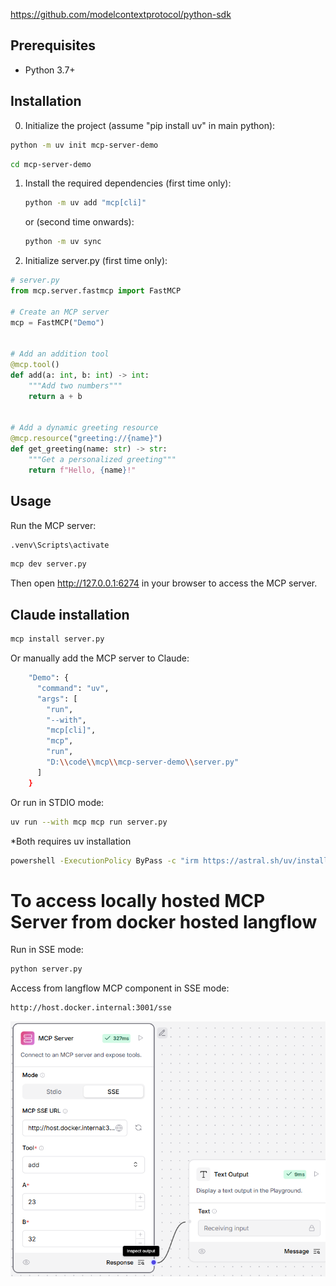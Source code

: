 
https://github.com/modelcontextprotocol/python-sdk

## Prerequisites
- Python 3.7+

## Installation
0. Initialize the project (assume "pip install uv" in main python):
```bash
python -m uv init mcp-server-demo
```

```bash
cd mcp-server-demo
```

1. Install the required dependencies (first time only):

   ```bash
   python -m uv add "mcp[cli]"
   ```
   
   or (second time onwards):
   ```bash
   python -m uv sync
   ```

2. Initialize server.py (first time only):

```python
# server.py
from mcp.server.fastmcp import FastMCP

# Create an MCP server
mcp = FastMCP("Demo")


# Add an addition tool
@mcp.tool()
def add(a: int, b: int) -> int:
    """Add two numbers"""
    return a + b


# Add a dynamic greeting resource
@mcp.resource("greeting://{name}")
def get_greeting(name: str) -> str:
    """Get a personalized greeting"""
    return f"Hello, {name}!"
```

## Usage

Run the MCP server:
```bash
.venv\Scripts\activate
```

```bash
mcp dev server.py
```
Then open http://127.0.0.1:6274 in your browser to access the MCP server.


## Claude installation
```bash
mcp install server.py
```

Or manually add the MCP server to Claude:

```bash
    "Demo": {
      "command": "uv",
      "args": [
        "run",
        "--with",
        "mcp[cli]",
        "mcp",
        "run",
        "D:\\code\\mcp\\mcp-server-demo\\server.py"
      ]
    }
```

Or run in STDIO mode:
```bash
uv run --with mcp mcp run server.py
```

*Both requires uv installation
```bash
powershell -ExecutionPolicy ByPass -c "irm https://astral.sh/uv/install.ps1 | iex"
```

# To access locally hosted MCP Server from docker hosted langflow
Run in SSE mode:
```bash
python server.py
```
Access from langflow MCP component in SSE mode:
```bash
http://host.docker.internal:3001/sse
```
![MCP Server langflow](image.png)
